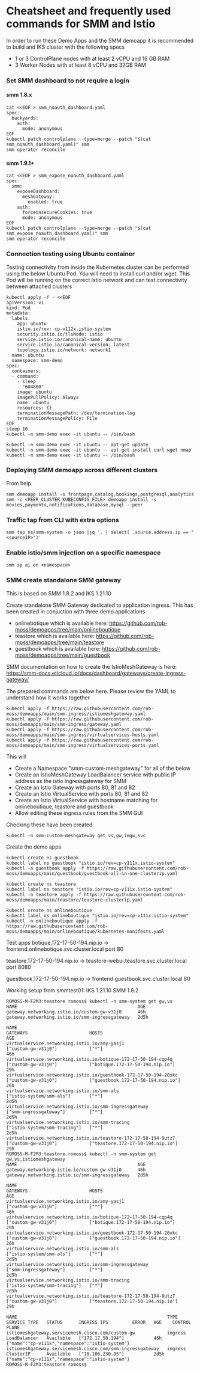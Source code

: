 # Cheatsheet and frequently used commands for SMM and Istio

In order to run these Demo Apps and the SMM demoapp it is recommended to build and IKS cluster with the following specs
* 1 or 3 ControlPlane nodes with at least 2 vCPU and 16 GB RAM
* 3 Worker Nodes with at least 8 vCPU and 32GB RAM


### Set SMM dashboard to not require a login
#### smm 1.8.x
```
cat <<EOF > smm_noauth_dashboard.yaml
spec:
  backyards:
    auth:
      mode: anonymous
EOF
kubectl patch controlplane --type=merge --patch "$(cat smm_noauth_dashboard.yaml)" smm 
smm operator reconcile
```

#### smm 1.9.1+
```
cat <<EOF > smm_expose_noauth_dashboard.yaml
spec:
  smm:
    exposeDashboard:
      meshGateway:
        enabled: true
    auth:
      forceUnsecureCookies: true
      mode: anonymous
EOF
kubectl patch controlplane --type=merge --patch "$(cat smm_expose_noauth_dashboard.yaml)" smm 
smm operator reconcile
```

### Connection testing using Ubuntu container
Testing connectivity from inside the Kubernetes cluster can be performed using the below Ubuntu Pod.  You will need to install curl and/or wget. This Pod will be running on the correct Istio network and can test connectivity between attached clusters
```
kubectl apply -f - <<EOF
apiVersion: v1
kind: Pod
metadata:
  labels:
    app: ubuntu
    istio.io/rev: cp-v112x.istio-system
    security.istio.io/tlsMode: istio
    service.istio.io/canonical-name: ubuntu
    service.istio.io/canonical-version: latest
    topology.istio.io/network: network1
  name: ubuntu
  namespace: smm-demo
spec:
  containers:
  - command:
    - sleep
    - "604800"
    image: ubuntu
    imagePullPolicy: Always
    name: ubuntu
    resources: {}
    terminationMessagePath: /dev/termination-log
    terminationMessagePolicy: File
EOF
sleep 10
kubectl -n smm-demo exec -it ubuntu -- /bin/bash
```

```
kubectl -n smm-demo exec -it ubuntu -- apt-get update
kubectl -n smm-demo exec -it ubuntu -- apt-get install curl wget nmap
kubectl -n smm-demo exec -it ubuntu -- /bin/bash
```

### Deploying SMM demoapp across different clusters
From help
```
smm demoapp install -s frontpage,catalog,bookings,postgresql,analytics
smm -c <PEER_CLUSTER_KUBECONFIG_FILE> demoapp install -s movies,payments,notifications,database,mysql --peer
```

### Traffic tap from CLI with extra options

```
smm tap ns/smm-system -o json |jq '. | select( .source.address.ip == "<sourceIP>")'
```

### Enable istio/smm injection on a specific namespace

```
smm sp ai on <namespace>
```

### SMM create standalone SMM gateway

This is based on SMM 1.8.2 and IKS 1.21.10

Create standalone SMM Gateway dedicated to application ingress.  This has been created in conjuction with three demo applications
- onlinebotique which is available here: https://github.com/rob-moss/demoapps/tree/main/onlineboutique
- teastore which is available here: https://github.com/rob-moss/demoapps/tree/main/teastore
- guestbook which is available here: https://github.com/rob-moss/demoapps/tree/main/guestbook



SMM documentation on how to create the IstioMeshGateway is here:
https://smm-docs.eticloud.io/docs/dashboard/gateways/create-ingress-gateway/



The prepared commands are below here. Please review the YAML to understand how it works together
```
kubectl apply -f https://raw.githubusercontent.com/rob-moss/demoapps/main/smm-ingress/istiomeshgateway.yaml
kubectl apply -f https://raw.githubusercontent.com/rob-moss/demoapps/main/smm-ingress/gateway.yaml
kubectl apply -f https://raw.githubusercontent.com/rob-moss/demoapps/main/smm-ingress/virtualservices-hosts.yaml
kubectl apply -f https://raw.githubusercontent.com/rob-moss/demoapps/main/smm-ingress/virtualservices-ports.yaml
```


This will
- Create a Namespace "smm-custom-meshgateway" for all of the below
- Create an IstioMeshGateway LoadBalancer service with public IP address as the istio ingressgateway for SMM
- Create an Istio Gateway with ports 80, 81 and 82
- Create an Istio VirtualService with ports 80, 81 and 82
- Create an Istio VirtualService with hostname matching for onlineboutique, teastore and guestbook
- Allow editing these ingress rules from the SMM GUI


Checking these have been created
```
kubectl -n smm-custom-meshgateway get vs,gw,imgw,svc
```

Create the demo apps
```
kubectl create ns guestbook
kubectl label ns guestbook "istio.io/rev=cp-v111x.istio-system"
kubectl -n guestbook apply -f https://raw.githubusercontent.com/rob-moss/demoapps/main/guestbook/guestbook-all-in-one-clusterip.yaml

kubectl create ns teastore
kubectl label ns teastore "istio.io/rev=cp-v111x.istio-system"
kubectl -n teastore apply -f https://raw.githubusercontent.com/rob-moss/demoapps/main/teastore/teastore-clusterip.yaml

kubectl create ns onlineboutique
kubectl label ns onlineboutique "istio.io/rev=cp-v111x.istio-system"
kubectl -n onlineboutique apply -f https://raw.githubusercontent.com/rob-moss/demoapps/main/onlineboutique/kubernetes-manifests.yaml
```

Test apps
botique.172-17-50-194.nip.io -> 
frontend.onlinebotique.svc.cluster.local port 80

teastore.172-17-50-194.nip.io -> 
teastore-webui.teastore.svc.cluster.local port 8080

guestbook.172-17-50-194.nip.io -> 
frontend.guestbook.svc.cluster.local 80


Working setup from smmtest01: IKS 1.21.10 SMM 1.8.2

```
ROMOSS-M-F2M3:teastore romoss$ kubectl -n smm-system get gw,vs
NAME                                             AGE
gateway.networking.istio.io/custom-gw-v31j0      46h
gateway.networking.istio.io/smm-ingressgateway   2d5h

NAME                                                               GATEWAYS                       HOSTS                                AGE
virtualservice.networking.istio.io/any-yasj1                       ["custom-gw-v31j0"]            ["*"]                                46h
virtualservice.networking.istio.io/botique-172-17-50-194-cqp4q     ["custom-gw-v31j0"]            ["botique.172-17-50-194.nip.io"]     29h
virtualservice.networking.istio.io/guestbook-172-17-50-194-20xkc   ["custom-gw-v31j0"]            ["guestbook.172-17-50-194.nip.io"]   26h
virtualservice.networking.istio.io/smm-als                         ["istio-system/smm-als"]       ["*"]                                2d5h
virtualservice.networking.istio.io/smm-ingressgateway              ["smm-ingressgateway"]         ["*"]                                2d5h
virtualservice.networking.istio.io/smm-tracing                     ["istio-system/smm-tracing"]   ["*"]                                2d5h
virtualservice.networking.istio.io/teastore-172-17-50-194-9utz7    ["custom-gw-v31j0"]            ["teastore.172-17-50-194.nip.io"]    29h
ROMOSS-M-F2M3:teastore romoss$ kubectl -n smm-system get gw,vs,istiomeshgateway
NAME                                             AGE
gateway.networking.istio.io/custom-gw-v31j0      46h
gateway.networking.istio.io/smm-ingressgateway   2d5h

NAME                                                               GATEWAYS                       HOSTS                                AGE
virtualservice.networking.istio.io/any-yasj1                       ["custom-gw-v31j0"]            ["*"]                                46h
virtualservice.networking.istio.io/botique-172-17-50-194-cqp4q     ["custom-gw-v31j0"]            ["botique.172-17-50-194.nip.io"]     29h
virtualservice.networking.istio.io/guestbook-172-17-50-194-20xkc   ["custom-gw-v31j0"]            ["guestbook.172-17-50-194.nip.io"]   26h
virtualservice.networking.istio.io/smm-als                         ["istio-system/smm-als"]       ["*"]                                2d5h
virtualservice.networking.istio.io/smm-ingressgateway              ["smm-ingressgateway"]         ["*"]                                2d5h
virtualservice.networking.istio.io/smm-tracing                     ["istio-system/smm-tracing"]   ["*"]                                2d5h
virtualservice.networking.istio.io/teastore-172-17-50-194-9utz7    ["custom-gw-v31j0"]            ["teastore.172-17-50-194.nip.io"]    29h

NAME                                                        TYPE      SERVICE TYPE   STATUS      INGRESS IPS         ERROR   AGE    CONTROL PLANE
istiomeshgateway.servicemesh.cisco.com/custom-gw            ingress   LoadBalancer   Available   ["172.17.50.194"]           46h    {"name":"cp-v111x","namespace":"istio-system"}
istiomeshgateway.servicemesh.cisco.com/smm-ingressgateway   ingress   ClusterIP      Available   ["10.106.230.85"]           2d5h   {"name":"cp-v111x","namespace":"istio-system"}
ROMOSS-M-F2M3:teastore romoss$
```


